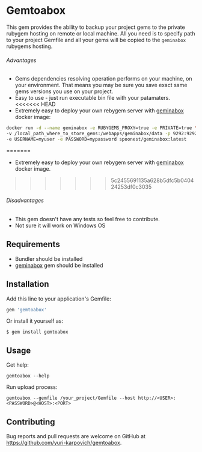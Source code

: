 # Gemtoabox

This gem provides the ability to backup your project gems to the private rubygem hosting on remote or local machine.
All you need is to specify path to your project Gemfile and all your gems will be copied to the `geminabox` rubygems hosting.

###### Advantages
- Gems dependencies resolving operation performs on your machine, on your environment.
 That means you may be sure you save exact same gems versions you use on your project.
- Easy to use - just run executable bin file with your patamaters.
<<<<<<< HEAD
- Extremely easy to deploy your own rebygem server with [geminabox](https://hub.docker.com/r/spoonest/geminabox) docker image:

```bash
docker run -d --name geminabox -e RUBYGEMS_PROXY=true -e PRIVATE=true \
-v /local_path_where_to_store_gems:/webapps/geminabox/data -p 9292:9292 -P -h geminabox \
-e USERNAME=myuser -e PASSWORD=mypassword spoonest/geminabox:latest
```
=======
- Extremely easy to deploy your own rebygem server with [geminabox](https://hub.docker.com/r/spoonest/geminabox) docker image.
>>>>>>> 5c2455691135a628b5dfc5b040424253df0c3035

###### Disadvantages
- This gem doesn't have any tests so feel free to contribute.
- Not sure it will work on Windows OS

## Requirements

 - Bundler should be installed
 - [geminabox](https://github.com/geminabox/geminabox) gem should be installed

## Installation

Add this line to your application's Gemfile:

```ruby
gem 'gemtoabox'
```

Or install it yourself as:

    $ gem install gemtoabox

## Usage

Get help:

    gemtoabox --help

Run upload process:

    gemtoabox --gemfile /your_project/Gemfile --host http://<USER>:<PASSWORD>@<HOST>:<PORT>

## Contributing

Bug reports and pull requests are welcome on GitHub at https://github.com/yuri-karpovich/gemtoabox.


